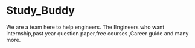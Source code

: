 # Study_Buddy
We are a team here to help engineers. The Engineers who want internship,past year question paper,free courses ,Career guide and many more.
